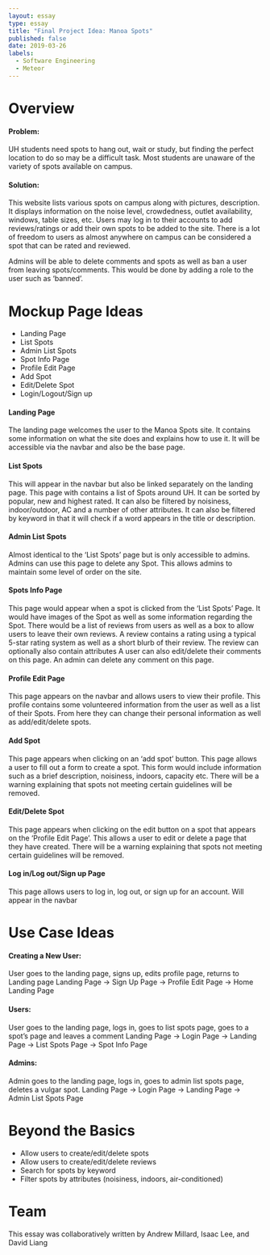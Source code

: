 ```yaml
---
layout: essay
type: essay
title: "Final Project Idea: Manoa Spots"
published: false
date: 2019-03-26
labels:
  - Software Engineering
  - Meteor
---
```


# Overview
#### Problem:
UH students need spots to hang out, wait or study, but finding the perfect location to do so may be a difficult task. Most students are unaware of the variety of spots available on campus.
#### Solution:
This website lists various spots on campus along with pictures, description. It displays information on the noise level, crowdedness, outlet availability, windows, table sizes, etc. Users may log in to their accounts to add reviews/ratings or add their own spots to be added to the site. There is a lot of freedom to users as almost anywhere on campus can be considered a spot that can be rated and reviewed.

Admins will be able to delete comments and spots as well as ban a user from leaving spots/comments. This would be done by adding a role to the user such as ‘banned’.

# Mockup Page Ideas
  * Landing Page
  * List Spots
  * Admin List Spots
  * Spot Info Page
  * Profile Edit Page
  * Add Spot
  * Edit/Delete Spot
  * Login/Logout/Sign up
  
#### Landing Page
The landing page welcomes the user to the Manoa Spots site. It contains some information on what the site does and explains how to use it. It will be accessible via the navbar and also be the base page.

#### List Spots
This will appear in the navbar but also be linked separately on the landing page. This page with contains a list of Spots around UH. It can be sorted by popular, new and highest rated. It can also be filtered by noisiness, indoor/outdoor, AC and a number of other attributes. It can also be filtered by keyword in that it will check if a word appears in the title or description.

#### Admin List Spots
Almost identical to the ‘List Spots’ page but is only accessible to admins. Admins can use this page to delete any Spot. This allows admins to maintain some level of order on the site.

#### Spots Info Page
This page would appear when a spot is clicked from the ‘List Spots’ Page. It would have images of the Spot as well as some information regarding the Spot. There would be a list of reviews from users as well as a box to allow users to leave their own reviews. A review contains a rating using a typical 5-star rating system as well as a short blurb of their review. The review can optionally also contain attributes A user can also edit/delete their comments on this page. An admin can delete any comment on this page.

#### Profile Edit Page
This page appears on the navbar and allows users to view their profile. This profile contains some volunteered information from the user as well as a list of their Spots. From here they can change their personal information as well as add/edit/delete spots.

#### Add Spot
This page appears when clicking on an ‘add spot’ button. This page allows a user to fill out a form to create a spot. This form would include information such as a brief description, noisiness, indoors, capacity etc. There will be a warning explaining that spots not meeting certain guidelines will be removed.

#### Edit/Delete Spot
This page appears when clicking on the edit button on a spot that appears on the ‘Profile Edit Page’. This allows a user to edit or delete a page that they have created. There will be a warning explaining that spots not meeting certain guidelines will be removed.

#### Log in/Log out/Sign up Page
This page allows users to log in, log out, or sign up for an account. Will appear in the navbar

# Use Case Ideas
#### Creating a New User:
User goes to the landing page, signs up, edits profile page, returns to Landing page
Landing Page → Sign Up Page → Profile Edit Page → Home Landing Page
#### Users:
User goes to the landing page, logs in, goes to list spots page, goes to a spot’s page and leaves a comment
Landing Page → Login Page → Landing Page → List Spots Page → Spot Info Page
#### Admins:
Admin goes to the landing page, logs in, goes to admin list spots page, deletes a vulgar spot.
Landing Page → Login Page → Landing Page → Admin List Spots Page

# Beyond the Basics
  * Allow users to create/edit/delete spots
  * Allow users to create/edit/delete reviews
  * Search for spots by keyword
  * Filter spots by attributes (noisiness, indoors, air-conditioned)

# Team
This essay was collaboratively written by Andrew Millard, Isaac Lee, and David Liang
